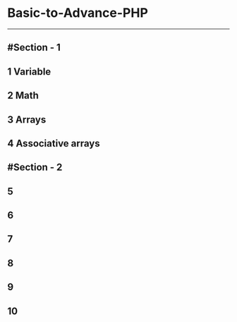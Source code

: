 # Basic-to-Advance-PHP
-----------------------
#Section - 1
-----------
1 Variable
----------
2 Math
--------
3 Arrays
---------
4 Associative arrays
-----------------------
#Section - 2
-----------------
5
-----------------
6
-----------------
7
-----------------
8
-----------------
9
-----------------
10
-----------------

